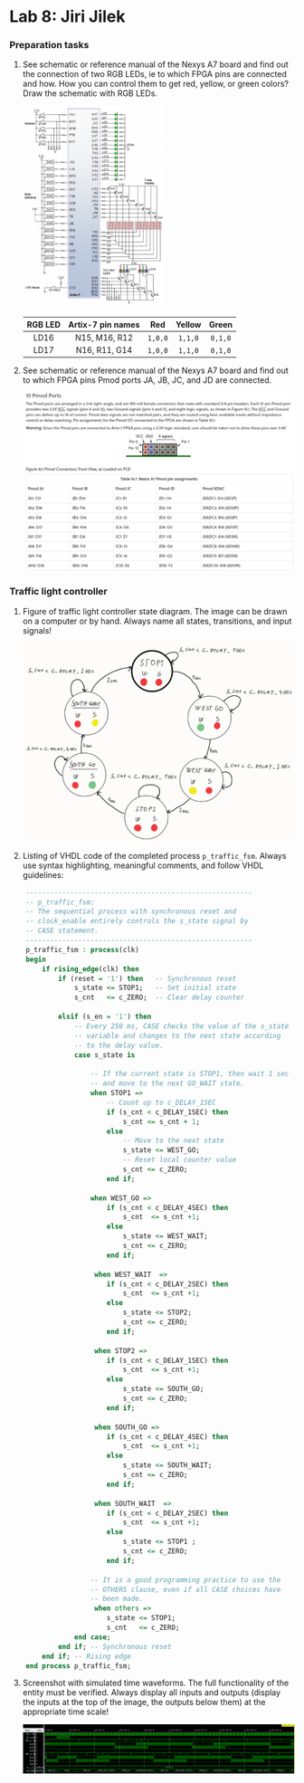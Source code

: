 # Lab 8: Jiri Jilek

### Preparation tasks

1. See schematic or reference manual of the Nexys A7 board and find out the connection of two RGB LEDs, ie to which FPGA pins are connected and how. How you can control them to get red, yellow, or green colors? Draw the schematic with RGB LEDs.

    <img src="images/artix7-pinout.png" alt="Artix-7 pinout" width="250"/>

    | **RGB LED** | **Artix-7 pin names** | **Red** | **Yellow** | **Green** |
    | :-: | :-: | :-: | :-: | :-: |
    | LD16 | N15, M16, R12 | `1,0,0` | `1,1,0` | `0,1,0` |
    | LD17 | N16, R11, G14 | `1,0,0` | `1,1,0` | `0,1,0` |

2. See schematic or reference manual of the Nexys A7 board and find out to which FPGA pins Pmod ports JA, JB, JC, and JD are connected.

    ![pmod pinout](images/pmod.png)

### Traffic light controller

1. Figure of traffic light controller state diagram. The image can be drawn on a computer or by hand. Always name all states, transitions, and input signals!

   ![State diagram](images/Moore-machine.png)

2. Listing of VHDL code of the completed process `p_traffic_fsm`. Always use syntax highlighting, meaningful comments, and follow VHDL guidelines:

```vhdl
    --------------------------------------------------------
    -- p_traffic_fsm:
    -- The sequential process with synchronous reset and 
    -- clock_enable entirely controls the s_state signal by 
    -- CASE statement.
    --------------------------------------------------------
    p_traffic_fsm : process(clk)
    begin
        if rising_edge(clk) then
            if (reset = '1') then   -- Synchronous reset
                s_state <= STOP1;   -- Set initial state
                s_cnt   <= c_ZERO;  -- Clear delay counter

            elsif (s_en = '1') then
                -- Every 250 ms, CASE checks the value of the s_state 
                -- variable and changes to the next state according 
                -- to the delay value.
                case s_state is

                    -- If the current state is STOP1, then wait 1 sec
                    -- and move to the next GO_WAIT state.
                    when STOP1 =>
                        -- Count up to c_DELAY_1SEC
                        if (s_cnt < c_DELAY_1SEC) then
                            s_cnt <= s_cnt + 1;
                        else
                            -- Move to the next state
                            s_state <= WEST_GO;
                            -- Reset local counter value
                            s_cnt <= c_ZERO;
                        end if;

                    when WEST_GO =>
                        if (s_cnt < c_DELAY_4SEC) then
                            s_cnt  <= s_cnt +1;
                        else
                            s_state <= WEST_WAIT;
                            s_cnt <= c_ZERO;
                        end if;
                        
                     when WEST_WAIT  =>
                        if (s_cnt < c_DELAY_2SEC) then
                            s_cnt  <= s_cnt +1;
                        else
                            s_state <= STOP2;
                            s_cnt <= c_ZERO;   
                        end if;
                     
                     when STOP2 =>
                        if (s_cnt < c_DELAY_1SEC) then
                            s_cnt  <= s_cnt +1;
                        else
                            s_state <= SOUTH_GO;
                            s_cnt <= c_ZERO;  
                        end if;
                        
                     when SOUTH_GO =>
                        if (s_cnt < c_DELAY_4SEC) then
                            s_cnt  <= s_cnt +1;
                        else
                            s_state <= SOUTH_WAIT;
                            s_cnt <= c_ZERO;    
                        end if;
                        
                     when SOUTH_WAIT  =>
                        if (s_cnt < c_DELAY_2SEC) then
                            s_cnt  <= s_cnt +1;
                        else
                            s_state <= STOP1 ;
                            s_cnt <= c_ZERO;   
                        end if;
                        
                    -- It is a good programming practice to use the 
                    -- OTHERS clause, even if all CASE choices have 
                    -- been made.
                     when others =>
                        s_state <= STOP1;
                        s_cnt   <= c_ZERO;
                end case;
            end if; -- Synchronous reset
        end if; -- Rising edge
    end process p_traffic_fsm;
```

3. Screenshot with simulated time waveforms. The full functionality of the entity must be verified. Always display all inputs and outputs (display the inputs at the top of the image, the outputs below them) at the appropriate time scale!

   ![signals](images/signals.png)

